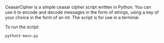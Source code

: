 
CeasarCipher is a simple ceasar cipher script written in Python. You can use it to encode and decode messages in the form of strings, using a key of your choice in the form of an int.
The script is for use in a terminal.


To run the script:

```
python3 main.py
```
